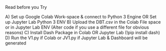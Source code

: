 Read before you Try 

A) Set up Google Colab Work-space & connect to Python 3 Engine OR Set up Jupyter Lab Python 3 ENV 
B) Upload the DBT.csv in the Colab File space or in Jupyter Lab ENV (Alter code if you use a different file for obvious reasons)
C) Install Dash Package in Colab  OR Jupyter Lab (!pip install dash)
D) Run the V1.py if Colab or JV1.py if Jupyter Lab & Dashboard will be generated 
